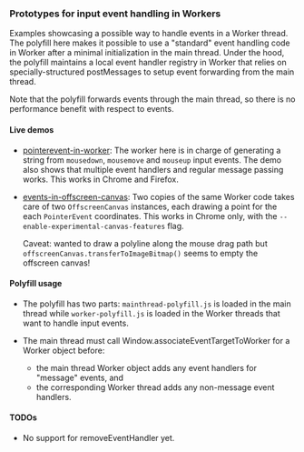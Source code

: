 ### Prototypes for input event handling in Workers

Examples showcasing a possible way to handle events in a Worker thread.  The
polyfill here makes it possible to use a "standard" event handling code in
Worker after a minimal initialization in the main thread.  Under the hood, the
polyfill maintains a local event handler registry in Worker that relies on
specially-structured postMessages to setup event forwarding from the main
thread.

Note that the polyfill forwards events through the main thread, so there is no
performance benefit with respect to events.


#### Live demos

- [pointerevent-in-worker](http://mustaqahmed.github.io/web/input-for-worker/pointerevent-in-worker/):
  The worker here is in charge of generating a string from `mousedown`,
  `mousemove` and `mouseup` input events.  The demo also shows that multiple
  event handlers and regular message passing works.  This works in Chrome and
  Firefox.

- [events-in-offscreen-canvas](http://mustaqahmed.github.io/web/input-for-worker/events-in-offscreen-canvas/):
  Two copies of the same Worker code takes care of two `OffscreenCanvas`
  instances, each drawing a point for the each `PointerEvent` coordinates.  This
  works in Chrome only, with the `--enable-experimental-canvas-features` flag.

  Caveat: wanted to draw a polyline along the mouse drag path but
  `offscreenCanvas.transferToImageBitmap()` seems to empty the offscreen canvas!

#### Polyfill usage
- The polyfill has two parts: `mainthread-polyfill.js` is loaded in the main
  thread while `worker-polyfill.js` is loaded in the Worker threads that want to
  handle input events.

- The main thread must call Window.associateEventTargetToWorker for a Worker
  object before:
  - the main thread Worker object adds any event handlers for "message" events,
    and
  - the corresponding Worker thread adds any non-message event handlers.


#### TODOs

- No support for removeEventHandler yet.
